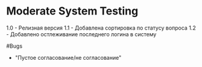# Moderate System Testing
1.0 - Релизная версия
1.1 - Добавлена сортировка по статусу вопроса
1.2 - Добавлено остлеживание последнего логина в систему


#Bugs
 - "Пустое согласование/не согласование"
